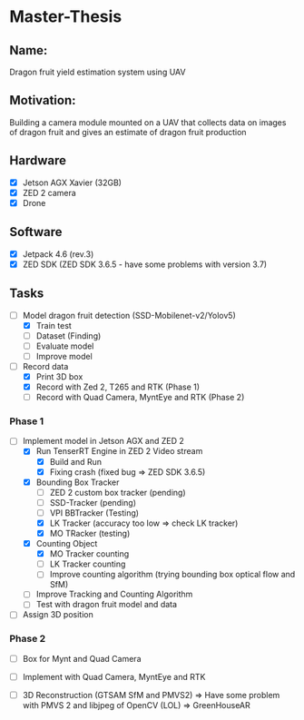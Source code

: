 # Master-Thesis

## Name: 

Dragon fruit yield estimation system using UAV

## Motivation: 

Building a camera module mounted on a UAV that collects data on images of dragon fruit and gives an estimate of dragon fruit production

## Hardware

- [x] Jetson AGX Xavier (32GB)
- [x] ZED 2 camera
- [x] Drone  

## Software

- [x] Jetpack 4.6 (rev.3)
- [x] ZED SDK (ZED SDK 3.6.5 - have some problems with version 3.7)

## Tasks

- [ ] Model dragon fruit detection (SSD-Mobilenet-v2/Yolov5)
  - [x] Train test
  - [ ] Dataset (Finding)
  - [ ] Evaluate model
  - [ ] Improve model
- [ ] Record data 
  - [x] Print 3D box 
  - [x] Record with Zed 2, T265 and RTK (Phase 1)
  - [ ] Record with Quad Camera, MyntEye and RTK (Phase 2)

### Phase 1
- [ ] Implement model in Jetson AGX and ZED 2  
  - [x] Run TenserRT Engine in ZED 2 Video stream 
    - [x] Build and Run
    - [x] Fixing crash (fixed bug => ZED SDK 3.6.5) 
  - [x] Bounding Box Tracker
    - [ ] ZED 2 custom box tracker (pending)
    - [ ] SSD-Tracker (pending)
    - [ ] VPI BBTracker (Testing)
    - [x] LK Tracker (accuracy too low => check LK tracker) 
    - [x] MO TRacker (testing) 
  - [x] Counting Object 
    - [x] MO Tracker counting 
    - [ ] LK Tracker counting
    - [ ] Improve counting algorithm (trying bounding box optical flow and SfM)
  - [ ] Improve Tracking and Counting Algorithm
  - [ ] Test with dragon fruit model and data
- [ ] Assign 3D position 
 
### Phase 2
- [ ] Box for Mynt and Quad Camera
- [ ] Implement with Quad Camera, MyntEye and RTK
- [ ] 3D Reconstruction (GTSAM SfM and PMVS2) => Have some problem with PMVS 2 and libjpeg of OpenCV (LOL) => GreenHouseAR


